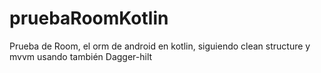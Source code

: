 # pruebaRoomKotlin

Prueba de Room, el orm de android en kotlin, siguiendo clean structure y mvvm usando también Dagger-hilt
